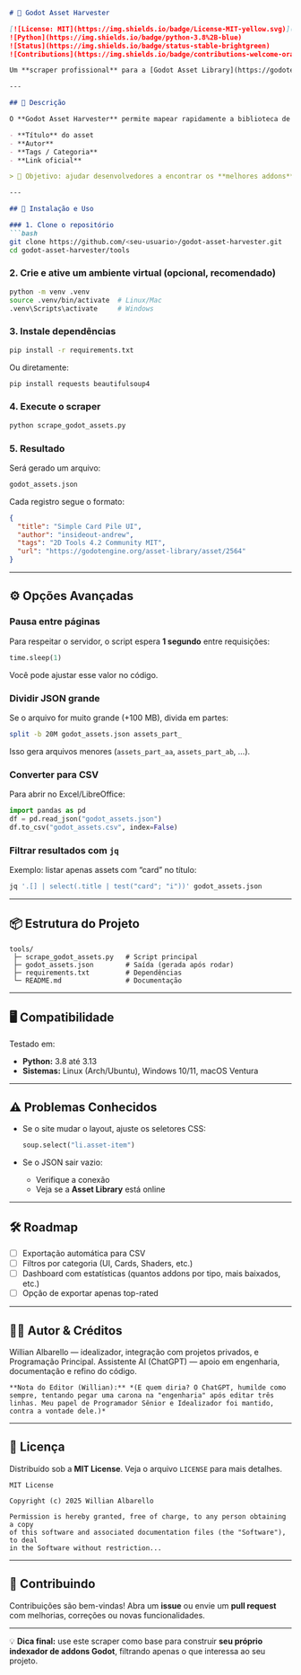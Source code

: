 ````markdown
# 🎯 Godot Asset Harvester

[![License: MIT](https://img.shields.io/badge/License-MIT-yellow.svg)](LICENSE)
![Python](https://img.shields.io/badge/python-3.8%2B-blue)
![Status](https://img.shields.io/badge/status-stable-brightgreen)
![Contributions](https://img.shields.io/badge/contributions-welcome-orange)

Um **scraper profissional** para a [Godot Asset Library](https://godotengine.org/asset-library/asset), que coleta todos os addons, templates e recursos disponíveis, salvando em **JSON** para análise, filtragem e integração em projetos Godot.

---

## 📖 Descrição

O **Godot Asset Harvester** permite mapear rapidamente a biblioteca de assets oficiais do Godot, retornando dados como:

- **Título** do asset
- **Autor**
- **Tags / Categoria**
- **Link oficial**

> 🔎 Objetivo: ajudar desenvolvedores a encontrar os **melhores addons** para acelerar o desenvolvimento de jogos, ferramentas e protótipos — inclusive card games, RPGs, roguelikes, etc.

---

## 🚀 Instalação e Uso

### 1. Clone o repositório
```bash
git clone https://github.com/<seu-usuario>/godot-asset-harvester.git
cd godot-asset-harvester/tools
````

### 2. Crie e ative um ambiente virtual (opcional, recomendado)

```bash
python -m venv .venv
source .venv/bin/activate  # Linux/Mac
.venv\Scripts\activate     # Windows
```

### 3. Instale dependências

```bash
pip install -r requirements.txt
```

Ou diretamente:

```bash
pip install requests beautifulsoup4
```

### 4. Execute o scraper

```bash
python scrape_godot_assets.py
```

### 5. Resultado

Será gerado um arquivo:

```bash
godot_assets.json
```

Cada registro segue o formato:

```json
{
  "title": "Simple Card Pile UI",
  "author": "insideout-andrew",
  "tags": "2D Tools 4.2 Community MIT",
  "url": "https://godotengine.org/asset-library/asset/2564"
}
```

---

## ⚙️ Opções Avançadas

### Pausa entre páginas

Para respeitar o servidor, o script espera **1 segundo** entre requisições:

```python
time.sleep(1)
```

Você pode ajustar esse valor no código.

### Dividir JSON grande

Se o arquivo for muito grande (+100 MB), divida em partes:

```bash
split -b 20M godot_assets.json assets_part_
```

Isso gera arquivos menores (`assets_part_aa`, `assets_part_ab`, …).

### Converter para CSV

Para abrir no Excel/LibreOffice:

```python
import pandas as pd
df = pd.read_json("godot_assets.json")
df.to_csv("godot_assets.csv", index=False)
```

### Filtrar resultados com `jq`

Exemplo: listar apenas assets com “card” no título:

```bash
jq '.[] | select(.title | test("card"; "i"))' godot_assets.json
```

---

## 📦 Estrutura do Projeto

```
tools/
 ├─ scrape_godot_assets.py   # Script principal
 ├─ godot_assets.json        # Saída (gerada após rodar)
 ├─ requirements.txt         # Dependências
 └─ README.md                # Documentação
```

---

## 🖥️ Compatibilidade

Testado em:

* **Python:** 3.8 até 3.13
* **Sistemas:** Linux (Arch/Ubuntu), Windows 10/11, macOS Ventura

---

## ⚠️ Problemas Conhecidos

* Se o site mudar o layout, ajuste os seletores CSS:

  ```python
  soup.select("li.asset-item")
  ```
* Se o JSON sair vazio:

  * Verifique a conexão
  * Veja se a **Asset Library** está online

---

## 🛠️ Roadmap

* [ ] Exportação automática para CSV
* [ ] Filtros por categoria (UI, Cards, Shaders, etc.)
* [ ] Dashboard com estatísticas (quantos addons por tipo, mais baixados, etc.)
* [ ] Opção de exportar apenas top-rated

---

## 👨‍💻 Autor & Créditos

Willian Albarello — idealizador, integração com projetos privados, e Programação Principal.
Assistente AI (ChatGPT) — apoio em engenharia, documentação e refino do código.

    **Nota do Editor (Willian):** *(E quem diria? O ChatGPT, humilde como sempre, tentando pegar uma carona na "engenharia" após editar três linhas. Meu papel de Programador Sênior e Idealizador foi mantido, contra a vontade dele.)*
---

## 📜 Licença

Distribuído sob a **MIT License**. Veja o arquivo `LICENSE` para mais detalhes.

```text
MIT License

Copyright (c) 2025 Willian Albarello

Permission is hereby granted, free of charge, to any person obtaining a copy
of this software and associated documentation files (the "Software"), to deal
in the Software without restriction...
```

---

## 🤝 Contribuindo

Contribuições são bem-vindas!
Abra um **issue** ou envie um **pull request** com melhorias, correções ou novas funcionalidades.

---

💡 **Dica final:** use este scraper como base para construir **seu próprio indexador de addons Godot**, filtrando apenas o que interessa ao seu projeto.

```
```

